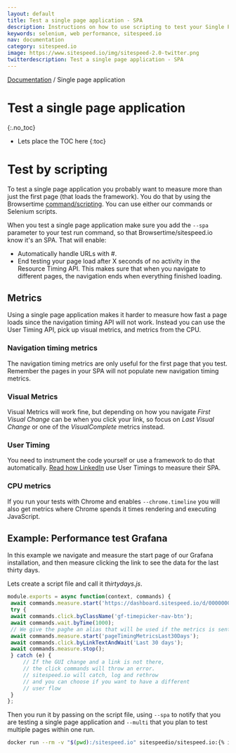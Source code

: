 ```yaml
---
layout: default
title: Test a single page application - SPA
description: Instructions on how to use scripting to test your Single Page Application.
keywords: selenium, web performance, sitespeed.io
nav: documentation
category: sitespeed.io
image: https://www.sitespeed.io/img/sitespeed-2.0-twitter.png
twitterdescription: Test a single page application - SPA
---
```

[Documentation]({{site.baseurl}}/documentation/sitespeed.io/) / Single page application

# Test a single page application
{:.no_toc}

* Lets place the TOC here
{:toc}

# Test by scripting
To test a single page application you probably want to measure more than just the first page (that loads the framework). You do that by using the Browsertime [command/scripting](/documentation/sitespeed.io/scripting/). You can use either our commands or Selenium scripts.

When you test a single page application make sure you add the ```--spa``` parameter to your test run command, so that Browsertime/sitespeed.io know it's an SPA. That will enable: 
* Automatically handle URLs with #.
* End testing your page load after X seconds of no activity in the Resource Timing API. This makes sure that when you navigate to different pages, the navigation ends when everything finished loading.


## Metrics
Using a single page application makes it harder to measure how fast a page loads since the navigation timing API will not work. Instead you can use the User Timing API, pick up visual metrics, and metrics from the CPU.

### Navigation timing metrics
The navigation timing metrics are only useful for the first page that you test. Remember the pages in your SPA will not populate new navigation timing metrics.

### Visual Metrics
Visual Metrics will work fine, but depending on how you navigate *First Visual Change* can be when you click your link, so focus on *Last Visual Change* or one of the *VisualComplete* metrics instead.

### User Timing
You need to instrument the code yourself or use a framework to do that automatically. [Read how LinkedIn](https://engineering.linkedin.com/blog/2017/02/measuring-and-optimizing-performance-of-single-page-applications) use User Timings to measure their SPA.

### CPU metrics
If you run your tests with Chrome and enables  ```--chrome.timeline``` you will also get metrics where Chrome spends it times rendering and executing JavaScript.

## Example: Performance test Grafana
In this example we navigate and measure the start page of our Grafana installation, and then measure clicking the link to see the data for the last thirty days.

Lets create a script file and call it *thirtydays.js*.

~~~javascript
module.exports = async function(context, commands) {
 await commands.measure.start('https://dashboard.sitespeed.io/d/000000044/page-timing-metrics?orgId=1');
 try {
 await commands.click.byClassName('gf-timepicker-nav-btn');
 await commands.wait.byTime(1000);
 // We give the paghe an alias that will be used if the metrics is sent to Graphite/InfluxDB 
 await commands.measure.start('pageTimingMetricsLast30Days');
 await commands.click.byLinkTextAndWait('Last 30 days');
 await commands.measure.stop();
 } catch (e) {
     // If the GUI change and a link is not there,
     // the click commands will throw an error. 
     // sitespeed.io will catch, log and rethrow 
     // and you can choose if you want to have a different
     // user flow
 }
};
~~~

Then you run it by passing on the script file, using  ```--spa``` to notify that you are testing a single page application and ```--multi``` that you plan to test multiple pages within one run.

~~~bash
docker run --rm -v "$(pwd):/sitespeed.io" sitespeedio/sitespeed.io:{% include version/sitespeed.io.txt %} thirtydays.js --spa --multi
~~~

